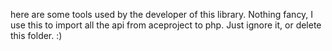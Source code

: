 here are some tools used by the developer of this library. Nothing fancy, I use this to import all the api from aceproject to php.
Just ignore it, or delete this folder. :)